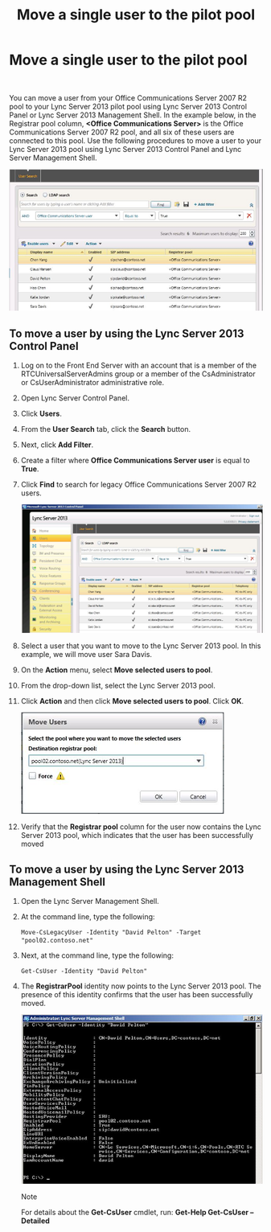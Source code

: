 ﻿---
title: Move a single user to the pilot pool
TOCTitle: Move a single user to the pilot pool
ms:assetid: 80d5b365-f153-4c61-a148-f9e18ce6e027
ms:mtpsurl: https://technet.microsoft.com/en-us/library/JJ688109(v=OCS.15)
ms:contentKeyID: 49733708
ms.date: 07/23/2014
mtps_version: v=OCS.15
---

# Move a single user to the pilot pool

 


You can move a user from your Office Communications Server 2007 R2 pool to your Lync Server 2013 pilot pool using Lync Server 2013 Control Panel or Lync Server 2013 Management Shell. In the example below, in the Registrar pool column, **\<Office Communications Server\>** is the Office Communications Server 2007 R2 pool, and all six of these users are connected to this pool. Use the following procedures to move a user to your Lync Server 2013 pool using Lync Server 2013 Control Panel and Lync Server Management Shell.

![Search for OCS users in Lync Server Control Panel](images/JJ688109.d2008fd6-868b-4f26-84cf-57bb69e073d3(OCS.15).jpg "Search for OCS users in Lync Server Control Panel")

## To move a user by using the Lync Server 2013 Control Panel

1.  Log on to the Front End Server with an account that is a member of the RTCUniversalServerAdmins group or a member of the CsAdministrator or CsUserAdministrator administrative role.

2.  Open Lync Server Control Panel.

3.  Click **Users**.

4.  From the **User Search** tab, click the **Search** button.

5.  Next, click **Add Filter**.

6.  Create a filter where **Office Communications Server user** is equal to **True**.

7.  Click **Find** to search for legacy Office Communications Server 2007 R2 users.
    
    ![Search for OCS users in Lync Server Control Panel](images/JJ688109.09528349-7915-41e1-91b4-6ab5c12b1b38(OCS.15).jpg "Search for OCS users in Lync Server Control Panel")  

8.  Select a user that you want to move to the Lync Server 2013 pool. In this example, we will move user Sara Davis.

9.  On the **Action** menu, select **Move selected users to pool**.

10. From the drop-down list, select the Lync Server 2013 pool.

11. Click **Action** and then click **Move selected users to pool**. Click **OK**.
    
    ![Setting the Destination pool in Move Users dialog](images/JJ688109.d7dc0759-87c5-4c23-938f-361576621504(OCS.15).jpg "Setting the Destination pool in Move Users dialog")  

12. Verify that the **Registrar pool** column for the user now contains the Lync Server 2013 pool, which indicates that the user has been successfully moved

## To move a user by using the Lync Server 2013 Management Shell

1.  Open the Lync Server Management Shell.

2.  At the command line, type the following:
    
        Move-CsLegacyUser -Identity "David Pelton" -Target "pool02.contoso.net"

3.  Next, at the command line, type the following:
    
        Get-CsUser -Identity "David Pelton"

4.  The **RegistrarPool** identity now points to the Lync Server 2013 pool. The presence of this identity confirms that the user has been successfully moved.
    
    ![Output from Get-CsUser cmdlet with Identity filter](images/JJ688109.bc5d4672-8068-4475-b882-dbd305c801a9(OCS.15).jpg "Output from Get-CsUser cmdlet with Identity filter")  
    

    > [!NOTE]
    > For details about the <STRONG>Get-CsUser</STRONG> cmdlet, run: <STRONG>Get-Help Get-CsUser –Detailed</STRONG>


